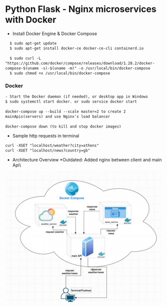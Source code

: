 # Python Flask - Nginx microservices with Docker

- Install Docker Engine & Docker Compose

```
  $ sudo apt-get update
  $ sudo apt-get install docker-ce docker-ce-cli containerd.io

  $ sudo curl -L "https://github.com/docker/compose/releases/download/1.28.2/docker-compose-$(uname -s)-$(uname -m)" -o /usr/local/bin/docker-compose
  $ sudo chmod +x /usr/local/bin/docker-compose
```

### Docker

```
- Start the Docker daemon (if needed), or desktop app in Windows
$ sudo systemctl start docker. or sudo service docker start

docker-compose up --build --scale master=2 to create 2 mainApis(servers) and use Nginx's load balancer

docker-compose down (to kill and stop docker images)

```

- Sample http requests in terminal

```
curl -XGET "localhost/weather?city=athens"
curl -XGET "localhost/news?country=gb"
```

- Architecture Overview \*Outdated: Added nginx between client and main Api\

![Arch](https://github.com/manos-fr/News_Weather_Services_Python_Docker/blob/master/files/Screenshot_1.jpg?raw=true)
